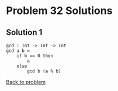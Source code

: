 # Problem 32 Solutions

## Solution 1
```
gcd : Int -> Int -> Int 
gcd a b =
    if b == 0 then  
        a
    else
        gcd b (a % b)
```

[Back to problem](problem_32.md)